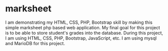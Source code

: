 # marksheet
I am demonstrating my HTML, CSS, PHP, Bootstrap skill by making this simple marksheet php based web application. 
My final goal for this project is to be able to store student's grades into the database. 
During this project, I am using HTML, CSS, PHP, Bootstrap, JavaScript, etc. I am using mysql and MarioDB for this project. 
